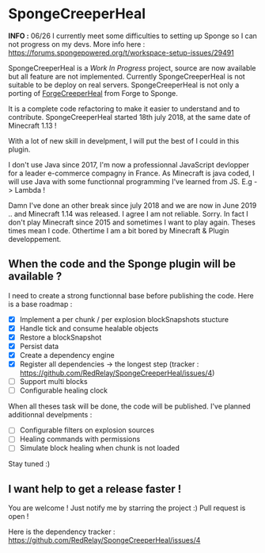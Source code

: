 # SpongeCreeperHeal

**INFO :** 06/26 I currently meet some difficulties to setting up Sponge so I can not progress on my devs. More info here : https://forums.spongepowered.org/t/workspace-setup-issues/29491 

SpongeCreeperHeal is a *Work In Progress* project, source are now available but all feature are not implemented.
Currently SpongeCreeperHeal is not suitable to be deploy on real servers.
SpongeCreeperHeal is not only a porting of [ForgeCreeperHeal](https://github.com/RedRelay/ForgeCreeperHeal) from Forge to Sponge.

It is a complete code refactoring to make it easier to understand and to contribute.
SpongeCreeperHeal started 18th july 2018, at the same date of Minecraft 1.13 !

With a lot of new skill in develpment, I will put the best of I could in this plugin.

I don't use Java since 2017, I'm now a professionnal JavaScript devlopper for a leader e-commerce compagny in France.
As Minecraft is java coded, I will use Java with some functionnal programming I've learned from JS. E.g -> Lambda !

Damn I've done an other break since july 2018 and we are now in June 2019 .. and Minecraft 1.14 was released.
I agree I am not reliable. Sorry. In fact I don't play Minecraft since 2015 and sometimes I want to play again.
Theses times mean I code. Othertime I am a bit bored by Minecraft & Plugin developpement.

## When the code and the Sponge plugin will be available ?

I need to create a strong functionnal base before publishing the code.
Here is a base roadmap :

- [x] Implement a per chunk / per explosion blockSnapshots stucture
- [x] Handle tick and consume healable objects
- [x] Restore a blockSnapshot
- [x] Persist data
- [x] Create a dependency engine
- [x] Register all dependencies -> the longest step (tracker : https://github.com/RedRelay/SpongeCreeperHeal/issues/4)
- [ ] Support multi blocks
- [ ] Configurable healing clock

When all theses task will be done, the code will be published.
I've planned additionnal develpments :

- [ ] Configurable filters on explosion sources
- [ ] Healing commands with permissions
- [ ] Simulate block healing when chunk is not loaded

Stay tuned :)

## I want help to get a release faster !

You are welcome !
Just notify me by starring the project :)
Pull request is open !

Here is the dependency tracker : https://github.com/RedRelay/SpongeCreeperHeal/issues/4
